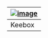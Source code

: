 | [![image](https://github.com/pyrosprites/pyrosprites/assets/90645120/ebd0f136-6ff1-4ace-9ff2-e72c69587d33)](https://github.com/pyrosprites/filefetti) | 
|-----|
| Keebox |
